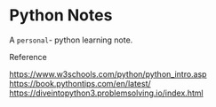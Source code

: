 # Python Notes

A `personal`- python learning note.




Reference

https://www.w3schools.com/python/python_intro.asp
https://book.pythontips.com/en/latest/
https://diveintopython3.problemsolving.io/index.html


